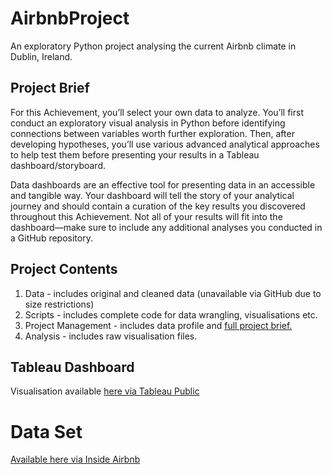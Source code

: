 # AirbnbProject

An exploratory Python project analysing the current Airbnb climate in Dublin, Ireland.

## Project Brief
For this Achievement, you’ll select your own data to analyze. You’ll first conduct an exploratory visual
analysis in Python before identifying connections between variables worth further exploration. Then,
after developing hypotheses, you’ll use various advanced analytical approaches to help test them
before presenting your results in a Tableau dashboard/storyboard.

Data dashboards are an effective tool for presenting data in an accessible and tangible way. Your
dashboard will tell the story of your analytical journey and should contain a curation of the key results
you discovered throughout this Achievement. Not all of your results will fit into the dashboard—make
sure to include any additional analyses you conducted in a GitHub repository.

## Project Contents
1. Data - includes original and cleaned data (unavailable via GitHub due to size restrictions)
2. Scripts - includes complete code for data wrangling, visualisations etc.
3. Project Management - includes data profile and [full project brief.](https://coach-courses-us.s3.amazonaws.com/public/courses/data-immersion/A6/Data_Immersion_A6_Project_Brief.pdf)
4. Analysis - includes raw visualisation files.

## Tableau Dashboard
Visualisation available [here via Tableau Public](https://public.tableau.com/app/profile/helen.fitzgerald/viz/AirbnbDublin_17131705106320/Airbnb?publish=yes)

# Data Set
[Available here via Inside Airbnb](https://insideairbnb.com/get-the-data)
